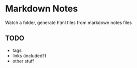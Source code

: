 # Markdown Notes

Watch a folder, generate html files from markdown notes files


## TODO

- tags
- links (included?)
- other stuff